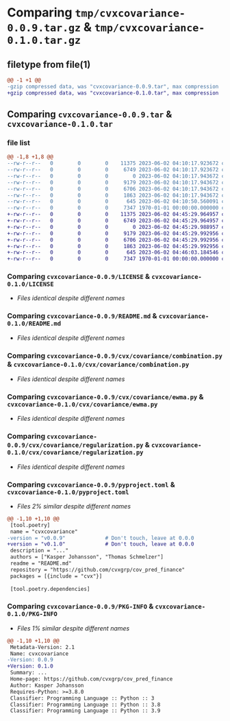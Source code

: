 # Comparing `tmp/cvxcovariance-0.0.9.tar.gz` & `tmp/cvxcovariance-0.1.0.tar.gz`

## filetype from file(1)

```diff
@@ -1 +1 @@
-gzip compressed data, was "cvxcovariance-0.0.9.tar", max compression
+gzip compressed data, was "cvxcovariance-0.1.0.tar", max compression
```

## Comparing `cvxcovariance-0.0.9.tar` & `cvxcovariance-0.1.0.tar`

### file list

```diff
@@ -1,8 +1,8 @@
--rw-r--r--   0        0        0    11375 2023-06-02 04:10:17.923672 cvxcovariance-0.0.9/LICENSE
--rw-r--r--   0        0        0     6749 2023-06-02 04:10:17.923672 cvxcovariance-0.0.9/README.md
--rw-r--r--   0        0        0        0 2023-06-02 04:10:17.943672 cvxcovariance-0.0.9/cvx/covariance/__init__.py
--rw-r--r--   0        0        0     9179 2023-06-02 04:10:17.943672 cvxcovariance-0.0.9/cvx/covariance/combination.py
--rw-r--r--   0        0        0     6706 2023-06-02 04:10:17.943672 cvxcovariance-0.0.9/cvx/covariance/ewma.py
--rw-r--r--   0        0        0     1863 2023-06-02 04:10:17.943672 cvxcovariance-0.0.9/cvx/covariance/regularization.py
--rw-r--r--   0        0        0      645 2023-06-02 04:10:50.560091 cvxcovariance-0.0.9/pyproject.toml
--rw-r--r--   0        0        0     7347 1970-01-01 00:00:00.000000 cvxcovariance-0.0.9/PKG-INFO
+-rw-r--r--   0        0        0    11375 2023-06-02 04:45:29.964957 cvxcovariance-0.1.0/LICENSE
+-rw-r--r--   0        0        0     6749 2023-06-02 04:45:29.964957 cvxcovariance-0.1.0/README.md
+-rw-r--r--   0        0        0        0 2023-06-02 04:45:29.988957 cvxcovariance-0.1.0/cvx/covariance/__init__.py
+-rw-r--r--   0        0        0     9179 2023-06-02 04:45:29.992956 cvxcovariance-0.1.0/cvx/covariance/combination.py
+-rw-r--r--   0        0        0     6706 2023-06-02 04:45:29.992956 cvxcovariance-0.1.0/cvx/covariance/ewma.py
+-rw-r--r--   0        0        0     1863 2023-06-02 04:45:29.992956 cvxcovariance-0.1.0/cvx/covariance/regularization.py
+-rw-r--r--   0        0        0      645 2023-06-02 04:46:03.184546 cvxcovariance-0.1.0/pyproject.toml
+-rw-r--r--   0        0        0     7347 1970-01-01 00:00:00.000000 cvxcovariance-0.1.0/PKG-INFO
```

### Comparing `cvxcovariance-0.0.9/LICENSE` & `cvxcovariance-0.1.0/LICENSE`

 * *Files identical despite different names*

### Comparing `cvxcovariance-0.0.9/README.md` & `cvxcovariance-0.1.0/README.md`

 * *Files identical despite different names*

### Comparing `cvxcovariance-0.0.9/cvx/covariance/combination.py` & `cvxcovariance-0.1.0/cvx/covariance/combination.py`

 * *Files identical despite different names*

### Comparing `cvxcovariance-0.0.9/cvx/covariance/ewma.py` & `cvxcovariance-0.1.0/cvx/covariance/ewma.py`

 * *Files identical despite different names*

### Comparing `cvxcovariance-0.0.9/cvx/covariance/regularization.py` & `cvxcovariance-0.1.0/cvx/covariance/regularization.py`

 * *Files identical despite different names*

### Comparing `cvxcovariance-0.0.9/pyproject.toml` & `cvxcovariance-0.1.0/pyproject.toml`

 * *Files 2% similar despite different names*

```diff
@@ -1,10 +1,10 @@
 [tool.poetry]
 name = "cvxcovariance"
-version = "v0.0.9"             # Don't touch, leave at 0.0.0
+version = "v0.1.0"             # Don't touch, leave at 0.0.0
 description = "..."
 authors = ["Kasper Johansson", "Thomas Schmelzer"]
 readme = "README.md"
 repository = "https://github.com/cvxgrp/cov_pred_finance"
 packages = [{include = "cvx"}]
 
 [tool.poetry.dependencies]
```

### Comparing `cvxcovariance-0.0.9/PKG-INFO` & `cvxcovariance-0.1.0/PKG-INFO`

 * *Files 1% similar despite different names*

```diff
@@ -1,10 +1,10 @@
 Metadata-Version: 2.1
 Name: cvxcovariance
-Version: 0.0.9
+Version: 0.1.0
 Summary: ...
 Home-page: https://github.com/cvxgrp/cov_pred_finance
 Author: Kasper Johansson
 Requires-Python: >=3.8.0
 Classifier: Programming Language :: Python :: 3
 Classifier: Programming Language :: Python :: 3.8
 Classifier: Programming Language :: Python :: 3.9
```

